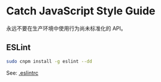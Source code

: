 # Catch JavaScript Style Guide

永远不要在生产环境中使用行为尚未标准化的 API。

## ESLint

```bash
sudo cnpm install -g eslint --dd
```

See: [.eslintrc](.eslintrc)
